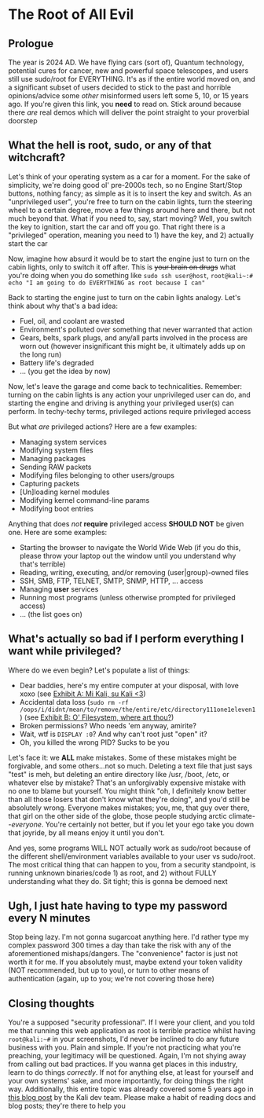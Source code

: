 # The Root of All Evil

## Prologue

The year is 2024 AD. We have flying cars (sort of), Quantum technology, potential cures for cancer, new and powerful space telescopes, and users still use sudo/root for EVERYTHING. It's as if the entire world moved on, and a significant subset of users decided to stick to the past and horrible opinions/advice some _other_ misinformed users left some 5, 10, or 15 years ago. If you're given this link, you __need__ to read on. Stick around because there _are_ real demos which will deliver the point straight to your proverbial doorstep

## What the hell is root, sudo, or any of that witchcraft?

Let's think of your operating system as a car for a moment. For the sake of simplicity, we're doing good ol' pre-2000s tech, so no Engine Start/Stop buttons, nothing fancy; as simple as it is to insert the key and switch. As an "unprivileged user", you're free to turn on the cabin lights, turn the steering wheel to a certain degree, move a few things around here and there, but not much beyond that. What if you need to, say, start moving? Well, you switch the key to ignition, start the car and off you go. That right there is a "privileged" operation, meaning you need to 1) have the key, and 2) actually start the car

Now, imagine how absurd it would be to start the engine just to turn on the cabin lights, only to switch it off after. This is ~~your brain on drugs~~ what you're doing when you do something like `sudo ssh user@host`, `root@kali~:# echo "I am going to do EVERYTHING as root because I can"`

Back to starting the engine just to turn on the cabin lights analogy. Let's think about why that's a bad idea:

- Fuel, oil, and coolant are wasted
- Environment's polluted over something that never warranted that action
- Gears, belts, spark plugs, and any/all parts involved in the process are worn out (however insignificant this might be, it ultimately adds up on the long run)
- Battery life's degraded
- ... (you get the idea by now)

Now, let's leave the garage and come back to technicalities. Remember: turning on the cabin lights is any action your unprivileged user can do, and starting the engine and driving is anything your privileged user(s) can perform. In techy-techy terms, privileged actions require privileged access

But what _are_ privileged actions? Here are a few examples:

- Managing system services
- Modifying system files
- Managing packages
- Sending RAW packets
- Modifying files belonging to other users/groups
- Capturing packets
- [Un]loading kernel modules
- Modifying kernel command-line params
- Modifying boot entries

Anything that does _not_ __require__ privileged access **SHOULD NOT** be given one. Here are some examples:

- Starting the browser to navigate the World Wide Web (if you do this, please throw your laptop out the window until you understand why that's terrible)
- Reading, writing, executing, and/or removing (user|group)-owned files
- SSH, SMB, FTP, TELNET, SMTP, SNMP, HTTP, ... access
- Managing __user__ services
- Running most programs (unless otherwise prompted for privileged access)
- ... (the list goes on)

## What's actually so bad if I perform everything I want while privileged?

Where do we even begin? Let's populate a list of things:

- Dear baddies, here's my entire computer at your disposal, with love xoxo (see [Exhibit A: Mi Kali, su Kali <3](root-ex-a.md))
- Accidental data loss (`sudo rm -rf /oops/i/didnt/mean/to/remove/the/entire/etc/directory111one1eleven1`) (see [Exhibit B: O' Filesystem, where art thou?](root-ex-b.md))
- Broken permissions? Who needs 'em anyway, amirite?
- Wait, wtf is `DISPLAY :0`? And why can't root just "open" it?
- Oh, you killed the wrong PID? Sucks to be you

Let's face it: we __ALL__ make mistakes. Some of these mistakes might be forgivable, and some others...not so much. Deleting a text file that just says "test" is meh, but deleting an entire directory like /usr, /boot, /etc, or whatever else by mistake? That's an unforgivably expensive mistake with no one to blame but yourself. You might think "oh, I definitely know better than all those losers that don't know what they're doing", and you'd still be absolutely wrong. Everyone makes mistakes; you, me, that guy over there, that girl on the other side of the globe, those people studying arctic climate--_everyone_. You're certainly not better, but if you let your ego take you down that joyride, by all means enjoy it until you don't.

And yes, some programs WILL NOT actually work as sudo/root because of the different shell/environment variables available to your user vs sudo/root. The most critical thing that can happen to you, from a security standpoint, is running unknown binaries/code 1) as root, and 2) without FULLY understanding what they do. Sit tight; this is gonna be demoed next

## Ugh, I just hate having to type my password every N minutes

Stop being lazy. I'm not gonna sugarcoat anything here. I'd rather type my complex password 300 times a day than take the risk with any of the aforementioned mishaps/dangers. The "convenience" factor is just not worth it for me. If you absolutely must, maybe extend your token validity (NOT recommended, but up to you), or turn to other means of authentication (again, up to you; we're not covering those here)

## Closing thoughts

You're a supposed "security professional". If I were your client, and you told me that running this web application as root is terrible practice whilst having `root@kali:~#` in your screenshots, I'd never be inclined to do any future business with you. Plain and simple. If you're not practicing what you're preaching, your legitimacy will be questioned. Again, I'm not shying away from calling out bad practices. If you wanna get places in this industry, learn to do things _correctly_. If not for anything else, at least for yourself and your own systems' sake, and more importantly, for doing things the right way. Additionally, this entire topic was already covered some 5 years ago in [this blog post](https://www.kali.org/blog/kali-default-non-root-user) by the Kali dev team. Please make a habit of reading docs and blog posts; they're there to help you
